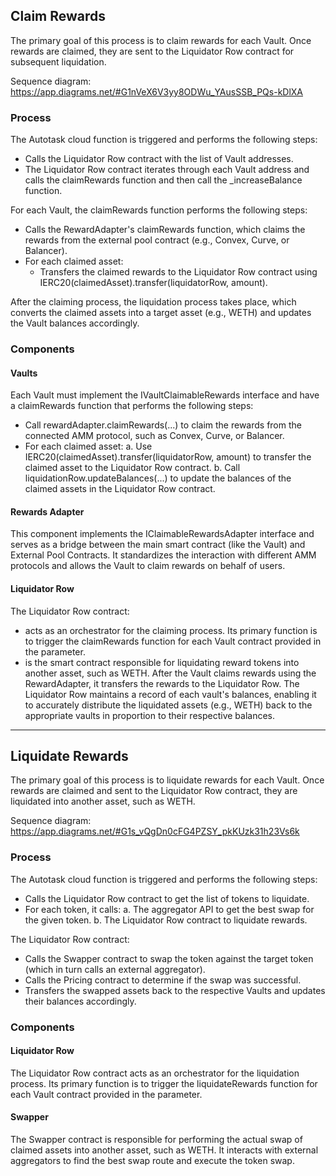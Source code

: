 ## Claim Rewards

The primary goal of this process is to claim rewards for each Vault. Once rewards are claimed, they are sent to the Liquidator Row contract for subsequent liquidation.

Sequence diagram: https://app.diagrams.net/#G1nVeX6V3yy8ODWu_YAusSSB_PQs-kDlXA

### Process

The Autotask cloud function is triggered and performs the following steps:

-   Calls the Liquidator Row contract with the list of Vault addresses.
-   The Liquidator Row contract iterates through each Vault address and calls the claimRewards function and then call the \_increaseBalance function.

For each Vault, the claimRewards function performs the following steps:

-   Calls the RewardAdapter's claimRewards function, which claims the rewards from the external pool contract (e.g., Convex, Curve, or Balancer).
-   For each claimed asset:
    -   Transfers the claimed rewards to the Liquidator Row contract using IERC20(claimedAsset).transfer(liquidatorRow, amount).

After the claiming process, the liquidation process takes place, which converts the claimed assets into a target asset (e.g., WETH) and updates the Vault balances accordingly.

### Components

#### Vaults

Each Vault must implement the IVaultClaimableRewards interface and have a claimRewards function that performs the following steps:

-   Call rewardAdapter.claimRewards(...) to claim the rewards from the connected AMM protocol, such as Convex, Curve, or Balancer.
-   For each claimed asset:
    a. Use IERC20(claimedAsset).transfer(liquidatorRow, amount) to transfer the claimed asset to the Liquidator Row contract.
    b. Call liquidationRow.updateBalances(...) to update the balances of the claimed assets in the Liquidator Row contract.

#### Rewards Adapter

This component implements the IClaimableRewardsAdapter interface and serves as a bridge between the main smart contract (like the Vault) and External Pool Contracts. It standardizes the interaction with different AMM protocols and allows the Vault to claim rewards on behalf of users.

#### Liquidator Row

The Liquidator Row contract:

-   acts as an orchestrator for the claiming process. Its primary function is to trigger the claimRewards function for each Vault contract provided in the parameter.
-   is the smart contract responsible for liquidating reward tokens into another asset, such as WETH. After the Vault claims rewards using the RewardAdapter, it transfers the rewards to the Liquidator Row. The Liquidator Row maintains a record of each vault's balances, enabling it to accurately distribute the liquidated assets (e.g., WETH) back to the appropriate vaults in proportion to their respective balances.

---

## Liquidate Rewards

The primary goal of this process is to liquidate rewards for each Vault. Once rewards are claimed and sent to the Liquidator Row contract, they are liquidated into another asset, such as WETH.

Sequence diagram: https://app.diagrams.net/#G1s_vQgDn0cFG4PZSY_pkKUzk31h23Vs6k

### Process

The Autotask cloud function is triggered and performs the following steps:

-   Calls the Liquidator Row contract to get the list of tokens to liquidate.
-   For each token, it calls:
    a. The aggregator API to get the best swap for the given token.
    b. The Liquidator Row contract to liquidate rewards.

The Liquidator Row contract:

-   Calls the Swapper contract to swap the token against the target token (which in turn calls an external aggregator).
-   Calls the Pricing contract to determine if the swap was successful.
-   Transfers the swapped assets back to the respective Vaults and updates their balances accordingly.

### Components

#### Liquidator Row

The Liquidator Row contract acts as an orchestrator for the liquidation process. Its primary function is to trigger the liquidateRewards function for each Vault contract provided in the parameter.

#### Swapper

The Swapper contract is responsible for performing the actual swap of claimed assets into another asset, such as WETH. It interacts with external aggregators to find the best swap route and execute the token swap.
